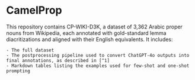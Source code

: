 # CamelProp
This repository contains CP-WIKI-D3K, a dataset of 3,362 Arabic proper nouns from Wikipedia, each annotated with gold-standard lemma diacritizations and aligned with their English equivalents.
It includes:

    - The full dataset
    - The postprocessing pipeline used to convert ChatGPT-4o outputs into final annotations, as described in [^1]
    - Markdown tables listing the examples used for few-shot and one-shot prompting

[^1]: Proper Name Diacritization for Arabic Wikipedia: A Benchmark Dataset
Rawan Bondok, Mayar Nassar, Salam Khalifa, Kurt Micallef, Nizar Habash (2025)
arXiv:2505.02656
